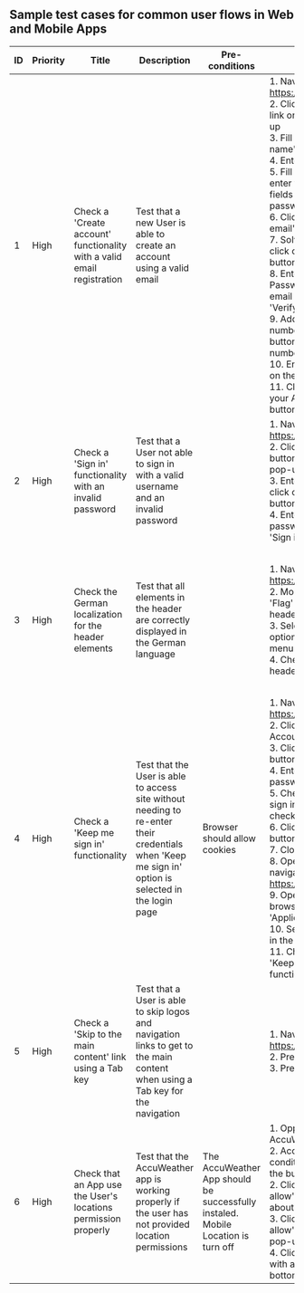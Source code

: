 
## Sample test cases for common user flows in Web and Mobile Apps

| ID | Priority | Title | Description | Pre-conditions | Steps | Expected Result | Comments | Status | Test cases execution |
| --- | --- | --- | --- | --- | --- | ----- | ----- | ------ | --- |
| 1 | High | Check a 'Create account' functionality with a valid email registration | Test that a new User is able to create an account using a valid email | | 1. Navigate to https://www.amazon.com/ <br/> 2. Click on the 'Start here' link on the 'Sign in' pop-up <br/> 3. Fill in the field 'Your name' with valid data <br/> 4. Enter a valid email <br/> 5. Fill in 'Password', 'Re-enter your password' fields with a valid password <br/> 6. Click on the 'Verify email' button <br/> 7. Solve the puzzle and click on the 'Continue' button <br/> 8. Enter a One Time Password (OTP) from email and click on the 'Verify' button <br/> 9. Add a valid mobile number and click on the button 'Add mobile number' <br/>  10. Enter an OTP sended on the phone <br/> 11. Click on the 'Create your Amazon account' button | New account successfully created. A User is redirected to the home page, and their name is displayed on the "Account and Lists" tab in the header | A 'Sig-in' pop-up is active for 10 sec | Ready to test | [1.Execution](https://github.com/YaroslavaDm/portfolio/blob/main/test-cases-execution/1.create-account.md) |
| 2 | High | Check a 'Sign in' functionality with an invalid password | Test that a User not able to sign in with a valid username and an invalid password | | 1. Navigate to https://www.amazon.com/ <br/> 2. Click on the 'Sign in' button on the 'Sign in' pop-up <br/> 3. Enter a valid email and click on the 'Continue' button <br/> 4. Enter an invalid password and click on the 'Sign in' button| A User isn't signed in and an error message about incorrect password is displayed on the page | A 'Sig-in' pop-up is active for 10 sec | Ready to test | [2.Execution](https://github.com/YaroslavaDm/portfolio/blob/main/test-cases-execution/2.sign-in.md) |
| 3 | High | Check the German localization for the header elements | Test that all elements in the header are correctly displayed in the German language | | 1. Navigate to https://www.amazon.com/ <br/> 2. Mouse hover on the 'Flag' element in the header <br/> 3. Select a 'Deutsch - DE' option in the drop-down menu <br/> 4. Check elements in the header | All elements in the header (such as tabs, buttons) are correctly translated to the German language and displayed without overlapping | | Ready to test | [3.Execution](https://github.com/YaroslavaDm/portfolio/blob/main/test-cases-execution/3.localization.md) |
| 4 | High | Check a 'Keep me sign in' functionality | Test that the User is able to access site without needing to re-enter their credentials when 'Keep me sign in' option is selected in the login page | Browser should allow cookies | 1. Navigate to https://www.walmart.com/ <br/> 2. Click on the 'Sign in/ Account' tab in the header  <br/>   3. Click on the 'Sign in' button in the drop-down  <br/>  4. Enter valid email and password  <br/>  5. Check the 'Keep me sign in' option(if not checked for default)  <br/>  6. Click on the sign-in button  <br/>  7. Close the browser  <br/>  8. Open the browser and navigate to https://www.walmart.com/  <br/>  9. Open Dev tools in the browser and navigate to 'Application' > 'Cookies'  <br/>  10. Select the app cookies in the drop-down  <br/>  11. Check the cookies for 'Keep me sign in' functionality | A User is successfully signed in without re-entering username and pasword. The web site saved User's credential data to browser cookie with a proper expiration date | | Ready to test |[4.Execution](https://github.com/YaroslavaDm/portfolio/blob/main/test-cases-execution/4.keep-me-sign-in.md) |
| 5 | High | Check a 'Skip to the main content' link using a Tab key | Test that a User is able to skip logos and navigation links to get to the main content when using a Tab key for the navigation | | 1. Navigate to https://www.walmart.com/ <br/> 2. Press the Tab key <br/> 3. Press the Enter key | A 'Skip to the main content' link is present and a User automatically navigated to the main content | | Ready to test | [5.Execution](https://github.com/YaroslavaDm/portfolio/blob/main/test-cases-execution/5.skip-to-the-main-content.md) |
| 6 | High | Check that an App use the User's locations permission properly | Test that the AccuWeather app is working properly if the user has not provided location permissions | The AccuWeather App should be successfully instaled. Mobile Location is turn off | 1. Oppen the AccuWeather App <br/> 2. Accept terms and conditions by clicking on the button  <br/>   2. Click on the 'Don't allow' link on the pop-up about location usage  <br/>   3. Click on the 'Don't allow' link on the next pop-up   <br/>   4. Click on the 'Continue with adds' link at the bottom of the screen | A User is redirected to the Location page in order to manually enter the location. The current location isn't displayed on the app screen | | Ready to test | [6.Execution](https://github.com/YaroslavaDm/portfolio/blob/main/test-cases-execution/6.location-permissions.md) |
